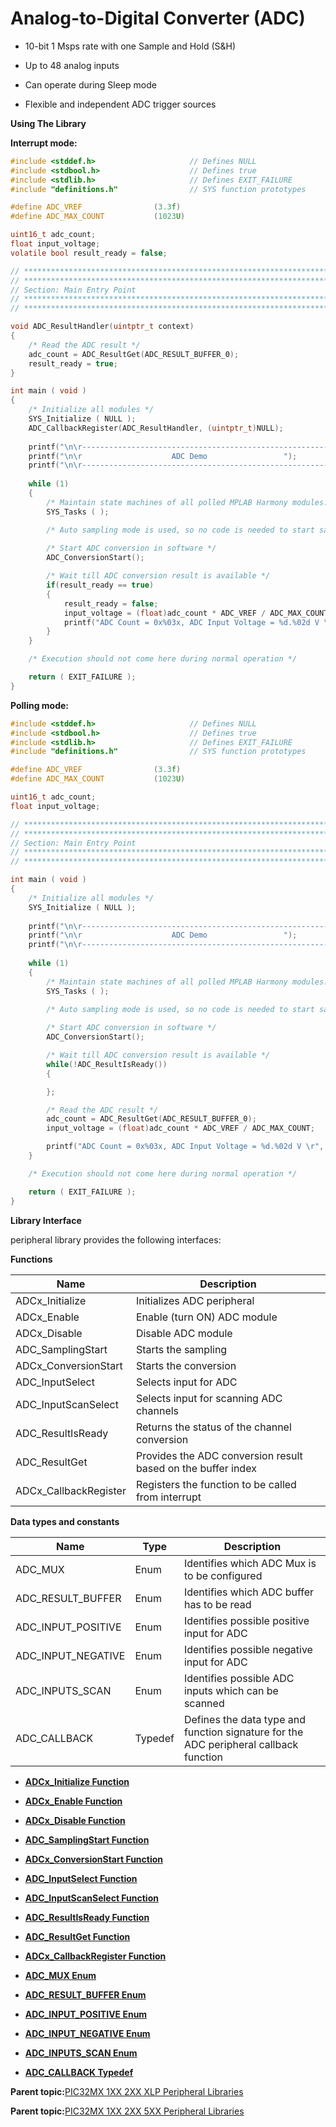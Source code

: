 # Analog-to-Digital Converter \(ADC\)

-   10-bit 1 Msps rate with one Sample and Hold \(S&H\)

-   Up to 48 analog inputs

-   Can operate during Sleep mode

-   Flexible and independent ADC trigger sources


**Using The Library**

**Interrupt mode:**

```c
#include <stddef.h>                     // Defines NULL
#include <stdbool.h>                    // Defines true
#include <stdlib.h>                     // Defines EXIT_FAILURE
#include "definitions.h"                // SYS function prototypes

#define ADC_VREF                (3.3f)
#define ADC_MAX_COUNT           (1023U)

uint16_t adc_count;
float input_voltage;
volatile bool result_ready = false;

// *****************************************************************************
// *****************************************************************************
// Section: Main Entry Point
// *****************************************************************************
// *****************************************************************************

void ADC_ResultHandler(uintptr_t context)
{
    /* Read the ADC result */
    adc_count = ADC_ResultGet(ADC_RESULT_BUFFER_0);   
    result_ready = true;
}

int main ( void )
{
    /* Initialize all modules */
    SYS_Initialize ( NULL );
    ADC_CallbackRegister(ADC_ResultHandler, (uintptr_t)NULL);
    
    printf("\n\r---------------------------------------------------------");
    printf("\n\r                    ADC Demo                 ");
    printf("\n\r---------------------------------------------------------\n\r");
    
    while (1)
    {
        /* Maintain state machines of all polled MPLAB Harmony modules. */
        SYS_Tasks ( );

        /* Auto sampling mode is used, so no code is needed to start sampling */
		
        /* Start ADC conversion in software */
        ADC_ConversionStart();

        /* Wait till ADC conversion result is available */
        if(result_ready == true)
        {
            result_ready = false;
            input_voltage = (float)adc_count * ADC_VREF / ADC_MAX_COUNT;
            printf("ADC Count = 0x%03x, ADC Input Voltage = %d.%02d V \r", adc_count, (int)input_voltage, (int)((input_voltage - (int)input_voltage)*100.0));
        }
    }

    /* Execution should not come here during normal operation */

    return ( EXIT_FAILURE );
}
```

**Polling mode:**

```c
#include <stddef.h>                     // Defines NULL
#include <stdbool.h>                    // Defines true
#include <stdlib.h>                     // Defines EXIT_FAILURE
#include "definitions.h"                // SYS function prototypes

#define ADC_VREF                (3.3f)
#define ADC_MAX_COUNT           (1023U)

uint16_t adc_count;
float input_voltage;

// *****************************************************************************
// *****************************************************************************
// Section: Main Entry Point
// *****************************************************************************
// *****************************************************************************

int main ( void )
{
    /* Initialize all modules */
    SYS_Initialize ( NULL );
    
    printf("\n\r---------------------------------------------------------");
    printf("\n\r                    ADC Demo                 ");
    printf("\n\r---------------------------------------------------------\n\r");
    
    while (1)
    {
        /* Maintain state machines of all polled MPLAB Harmony modules. */
        SYS_Tasks ( );

        /* Auto sampling mode is used, so no code is needed to start sampling */
		
        /* Start ADC conversion in software */
        ADC_ConversionStart();

        /* Wait till ADC conversion result is available */
        while(!ADC_ResultIsReady())
        {

        };

        /* Read the ADC result */
        adc_count = ADC_ResultGet(ADC_RESULT_BUFFER_0);
        input_voltage = (float)adc_count * ADC_VREF / ADC_MAX_COUNT;

        printf("ADC Count = 0x%03x, ADC Input Voltage = %d.%02d V \r", adc_count, (int)input_voltage, (int)((input_voltage - (int)input_voltage)*100.0));
    }

    /* Execution should not come here during normal operation */

    return ( EXIT_FAILURE );
}
```

**Library Interface**

peripheral library provides the following interfaces:

**Functions**

|Name|Description|
|----|-----------|
|ADCx\_Initialize|Initializes ADC peripheral|
|ADCx\_Enable|Enable \(turn ON\) ADC module|
|ADCx\_Disable|Disable ADC module|
|ADC\_SamplingStart|Starts the sampling|
|ADCx\_ConversionStart|Starts the conversion|
|ADC\_InputSelect|Selects input for ADC|
|ADC\_InputScanSelect|Selects input for scanning ADC channels|
|ADC\_ResultIsReady|Returns the status of the channel conversion|
|ADC\_ResultGet|Provides the ADC conversion result based on the buffer index|
|ADCx\_CallbackRegister|Registers the function to be called from interrupt|

**Data types and constants**

|Name|Type|Description|
|----|----|-----------|
|ADC\_MUX|Enum|Identifies which ADC Mux is to be configured|
|ADC\_RESULT\_BUFFER|Enum|Identifies which ADC buffer has to be read|
|ADC\_INPUT\_POSITIVE|Enum|Identifies possible positive input for ADC|
|ADC\_INPUT\_NEGATIVE|Enum|Identifies possible negative input for ADC|
|ADC\_INPUTS\_SCAN|Enum|Identifies possible ADC inputs which can be scanned|
|ADC\_CALLBACK|Typedef|Defines the data type and function signature for the ADC peripheral callback function|

-   **[ADCx\_Initialize Function](GUID-396C47E4-A7E5-4E83-B9B2-C1C2D6B38DA0.md)**  

-   **[ADCx\_Enable Function](GUID-3A6F7362-5060-4448-A253-5E155F1FB260.md)**  

-   **[ADCx\_Disable Function](GUID-B8220677-A69F-4451-A8CD-70CF1BEE850A.md)**  

-   **[ADC\_SamplingStart Function](GUID-B593C3F4-98AC-4686-92F6-27F0A8BF59FD.md)**  

-   **[ADCx\_ConversionStart Function](GUID-6307B3DB-26C1-412F-A8A1-E25191B387AE.md)**  

-   **[ADC\_InputSelect Function](GUID-40CA1CD8-4300-43F1-A635-A6A9B4F0A643.md)**  

-   **[ADC\_InputScanSelect Function](GUID-C92EAF08-1776-4114-BBB7-F075B6A4FC10.md)**  

-   **[ADC\_ResultIsReady Function](GUID-5D2E6201-5C03-4392-877D-9DA6E1C49AF8.md)**  

-   **[ADC\_ResultGet Function](GUID-18187A2F-87DD-49C8-9F3E-605814181004.md)**  

-   **[ADCx\_CallbackRegister Function](GUID-7E626C3E-2FEB-4000-85F0-795BC62A9F46.md)**  

-   **[ADC\_MUX Enum](GUID-4C1C8E9C-E5F6-40B0-8FEB-0921EDF0E7E2.md)**  

-   **[ADC\_RESULT\_BUFFER Enum](GUID-31AC4D47-0131-46AB-B1AC-646177B2F9BD.md)**  

-   **[ADC\_INPUT\_POSITIVE Enum](GUID-D8FE7F48-1080-4577-9D1A-4A6F255B0387.md)**  

-   **[ADC\_INPUT\_NEGATIVE Enum](GUID-C96446DC-C414-45F0-B5BD-07307DCC3E98.md)**  

-   **[ADC\_INPUTS\_SCAN Enum](GUID-A4F6337C-267A-404A-9631-051BAD0419AD.md)**  

-   **[ADC\_CALLBACK Typedef](GUID-8D89973F-1373-4767-AD21-FCFCF48B5B1F.md)**  


**Parent topic:**[PIC32MX 1XX 2XX XLP Peripheral Libraries](GUID-8819552A-CB58-4DAC-BE25-EC305892232E.md)

**Parent topic:**[PIC32MX 1XX 2XX 5XX Peripheral Libraries](GUID-232A3DC0-B096-45AA-9430-33A2C9BA694A.md)

